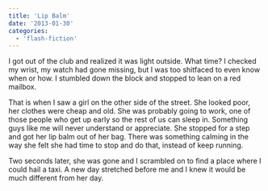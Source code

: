 ```yaml
---
title: 'Lip Balm'
date: '2013-01-30'
categories:
  - 'flash-fiction'
---
```


I got out of the club and realized it was light outside. What time? I checked my
wrist, my watch had gone missing, but I was too shitfaced to even know when or
how. I stumbled down the block and stopped to lean on a red mailbox.

That is when I saw a girl on the other side of the street. She looked poor, her
clothes were cheap and old. She was probably going to work, one of those people
who get up early so the rest of us can sleep in. Something guys like me will
never understand or appreciate. She stopped for a step and got her lip balm out
of her bag. There was something calming in the way she felt she had time to stop
and do that, instead of keep running.

Two seconds later, she was gone and I scrambled on to find a place where I could
hail a taxi. A new day stretched before me and I knew it would be much different
from her day.
